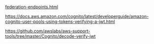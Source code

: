 #



[federation-endpoints.html](https://docs.aws.amazon.com/cognito/latest/developerguide/federation-endpoints.html)  


https://docs.aws.amazon.com/cognito/latest/developerguide/amazon-cognito-user-pools-using-tokens-verifying-a-jwt.html

https://github.com/awslabs/aws-support-tools/tree/master/Cognito/decode-verify-jwt